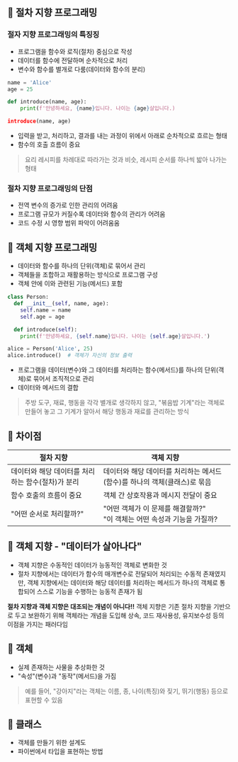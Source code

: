 ## 📌 절차 지향 프로그래밍
### 절자 지향 프로그래밍의 특징징
- 프로그램을 함수와 로직(절차) 중심으로 작성
- 데이터를 함수에 전달하며 순차적으로 처리
- 변수와 함수를 별개로 다룸(데이터와 함수의 분리)
```python
name = 'Alice'
age = 25

def introduce(name, age):
    print(f'안녕하세요, {name}입니다. 나이는 {age}살입니다.)

introduce(name, age)
```
- 입력을 받고, 처리하고, 결과를 내는 과정이 위에서 아래로 순차적으로 흐르는 형태
- 함수의 호출 흐름이 중요
> 요리 레시피를 차례대로 따라가는 것과 비슷, 레시피 순서를 하나씩 밟아 나가는 형태
### 절차 지향 프로그래밍의 단점
- 전역 변수의 증가로 인한 관리의 어려움
- 프로그램 규모가 커질수록 데이터와 함수의 관리가 어려움
- 코드 수정 시 영향 범위 파악이 어려움움

## 📌 객체 지향 프로그래밍
- 데이터와 함수를 하나의 단위(객체)로 묶어서 관리
- 객체들을 조합하고 재활용하는 방식으로 프로그램 구성
- 객체 안에 이와 관련된 기능(메서드) 포함
```python
class Person:
  def __init__(self, name, age):
    self.name = name
    self.age = age

  def introduce(self):
    print(f'안녕하세요, {self.name}입니다. 나이는 {self.age}살입니다.')

alice = Person('Alice', 25)
alice.introduce()  # 객체가 자신의 정보 출력
```
- 프로그램을 데이터(변수)와 그 데이터를 처리하는 함수(메서드)를 하나의 단위(객체)로 묶어서 조직적으로 관리
- 데이터와 메서드의 결합
> 주방 도구, 재료, 행동을 각각 별개로 생각하지 않고, "볶음밥 기계"라는 객체로 만들어 놓고 그 기계가 알아서 해당 행동과 재료를 관리하는 방식

## 📌 차이점
| 절차 지향 | 객체 지향 |
|----------|----------|
| 데이터와 해당 데이터를 처리하는 함수(절차)가 분리 | 데이터와 해당 데이터를 처리하는 메서드(함수)를 하나의 객체(클래스)로 묶음 |
| 함수 호출의 흐름이 중요 | 객체 간 상호작용과 메시지 전달이 중요 |
| "어떤 순서로 처리할까?" | "어떤 객체가 이 문제를 해결할까?" <br> "이 객체는 어떤 속성과 기능을 가질까? |

## 📌 객체 지향 - "데이터가 살아나다"
- 객체 지향은 수동적인 데이터가 능동적인 객체로 변화한 것
- 절차 지향에서는 데이터가 함수의 매개변수로 전달되어 처리되는 수동적 존재였지만, 객체 지향에서는 데이터와 해당 데이터를 처리하는 메서드가 하나의 객체로 통합되어 스스로 기능을 수행하는 능동적 존재가 됨

**절차 지향과 객체 지향은 대조되는 개념이 아니다!!**
객체 지향은 기존 절차 지향을 기반으로 두고 보완하기 위해 객체라는 개념을 도입해 상속, 코드 재사용성, 유지보수성 등의 이점을 가지는 패러다임

## 📌 객체
- 실제 존재하는 사물을 추상화한 것
- "속성"(변수)과 "동작"(메서드)을 가짐
> 예를 들어, "강아지"라는 객체는 이름, 종, 나이(특징)와 짖기, 뛰기(행동) 등으로 표현할 수 있음

## 📌 클래스
- 객체를 만들기 위한 설계도
- 파이썬에서 타입을 표현하는 방법